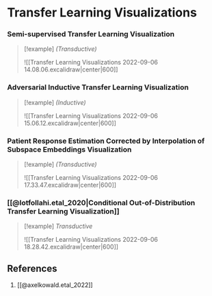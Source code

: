 # Transfer Learning Visualizations

### Semi-supervised Transfer Learning Visualization

> [!example] 
> *(Transductive)*
> 
> ![[Transfer Learning Visualizations 2022-09-06 14.08.06.excalidraw|center|600]]

### Adversarial Inductive Transfer Learning Visualization

> [!example] 
> *(Inductive)*
> 
> ![[Transfer Learning Visualizations 2022-09-06 15.06.12.excalidraw|center|600]]

### Patient Response Estimation Corrected by Interpolation of Subspace Embeddings Visualization

> [!example] 
> *(Transductive)*
> 
> ![[Transfer Learning Visualizations 2022-09-06 17.33.47.excalidraw|center|600]]

### [[@lotfollahi.etal_2020|Conditional Out-of-Distribution Transfer Learning Visualization]]

> [!example] 
> *Transductive*
> 
> ![[Transfer Learning Visualizations 2022-09-06 18.28.42.excalidraw|center|600]]

## References
1. [[@axelkowald.etal_2022]]
